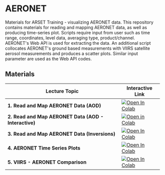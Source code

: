 # AERONET

Materials for ARSET Training - visualizing AERONET data. This repository contains materials for reading and mapping AERONET data, as well as producing time-series plot. Scripts require input from user such as time range, coordinates, level data, averaging type, product/channel. AERONET's Web API is used for extracting the data. An additional script collocates AERONET's ground based measurements with VIIRS satellite aerosol measurements and produces a scatter plots. Similar input parameter are used as the Web API codes.

## Materials

| Lecture Topic               | Interactive Link                                                                                           |
|-----------------------------|------------------------------------------------------------------------------------------------------------|
| **1. Read and Map AERONET Data (AOD)** | [![Open In Colab](https://colab.research.google.com/assets/colab-badge.svg)](https://colab.research.google.com/drive/1137sHLtyfV8Y9n3M97nJEjMjn8Xi7oDC) |
| **2. Read and Map AERONET Data (AOD - Interactive)** | [![Open in Colab](https://colab.research.google.com/assets/colab-badge.svg)](https://colab.research.google.com/drive/1K2K3Si00LO1_HXaPvr6hzDqXjSowA9ZZ) |
| **3. Read and Map AERONET Data (Inversions)** | [![Open In Colab](https://colab.research.google.com/assets/colab-badge.svg)](https://colab.research.google.com/drive/1Q7Aoh39t4iRIcTae1rcST9NXjxDVDCgM) |
| **4. AERONET Time Series Plots** | [![Open In Colab](https://colab.research.google.com/assets/colab-badge.svg)](https://colab.research.google.com/drive/13V4WAnA6dhQR1o2pHXZA0Wm2-H5Xk498) |
| **5. VIIRS - AERONET Comparison** | [![Open In Colab](https://colab.research.google.com/assets/colab-badge.svg)](https://colab.research.google.com/drive/1Hw60SOMQ-GjI5eqfWxDSAd89zCNdgazC) |
